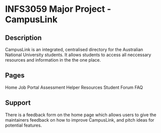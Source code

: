 # INFS3059 Major Project - CampusLink

## Description
CampusLink is an integrated, centralised directory for the Australian National University students. It allows students to access all neccessary resources and information in the the one place. 

## Pages

Home 
Job Portal
Assessment Helper
Resources
Student Forum
FAQ

## Support
There is a feedback form on the home page which allows users to give the maintainers feedback on how to improve CampusLink, and pitch ideas for potential features.


